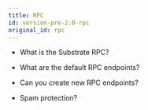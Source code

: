 ```yaml
---
title: RPC
id: version-pre-2.0-rpc
original_id: rpc
---
```


* What is the Substrate RPC?

* What are the default RPC endpoints?

* Can you create new RPC endpoints?

* Spam protection?
